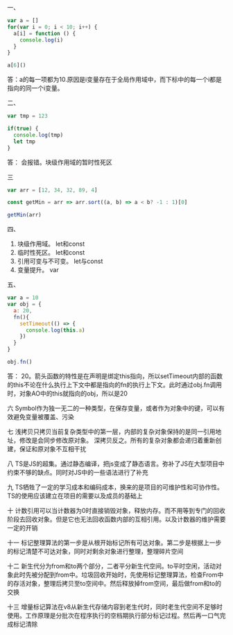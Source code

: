 一、

```js
var a = []
for(var i = 0; i < 10; i++) {
  a[i] = function () {
    console.log(i)
  }
}

a[6]()
```

答：a的每一项都为10.原因是i变量存在于全局作用域中，而下标中的每一个i都是指向的同一个i变量。

二、
```js
var tmp = 123

if(true) {
  console.log(tmp)
  let tmp
}
```

答： 会报错。块级作用域的暂时性死区

三
```js
var arr = [12, 34, 32, 89, 4]

const getMin = arr => arr.sort((a, b) => a < b? -1 : 1)[0]

getMin(arr)
```

四、
1. 块级作用域。 let和const
2. 临时性死区。 let和const
3. 引用可变与不可变。 let与const
4. 变量提升。 var

五、
```js
var a = 10
var obj = {
  a: 20,
  fn(){
    setTimeout(() => {
      console.log(this.a)
    })
  }
}

obj.fn()
```

答： 20。箭头函数的特性是在声明是绑定this指向，所以setTimeout内部的函数的this不论在什么执行上下文中都是指向的fn的执行上下文。此时通过obj.fn调用时，对象AO中的this就指向的obj，所以是20


六
Symbol作为独一无二的一种类型，在保存变量，或者作为对象中的键，可以有效避免变量被覆盖、污染

七
浅拷贝只拷贝当前复杂类型中的第一层，内部的复杂对象保持的是同一引用地址，修改是会同步修改原对象。
深拷贝反之。所有的复杂对象都会递归着重新创建，保证和原对象不互相干扰

八
TS是JS的超集。通过静态编译，把js变成了静态语言。弥补了JS在大型项目中约束不够的缺点。同时对JS中的一些语法进行了补充

九
TS牺牲了一定的学习成本和编码成本，换来的是项目的可维护性和可协作性。TS的使用应该建立在项目的需要以及成员的基础上

十
计数引用可以当计数器为0时直接销毁对象，释放内存。而不用等到专门的回收阶段去回收对象。但是它也无法回收函数内部的互相引用。以及计数器的维护需要一定的开销

十一
标记整理算法的第一步是从根开始标记所有可达对象。第二步是根据上一步的标记清楚不可达对象，同时对剩余对象进行整理，整理碎片空间

十二
新生代分为from和to两个部分，二者平分新生代空间。to平时空闲，活动对象此时先被分配到from中。垃圾回收开始时，先使用标记整理算法，检查From中的存活对象，整理后拷贝至to空间中。然后释放掉from空间，最后做from和to的交换

十三
增量标记算法在v8从新生代存储内容到老生代时，同时老生代空间不足够时使用。工作原理是分批次在程序执行的空档期执行部分标记过程。然后再一口气完成标记清除